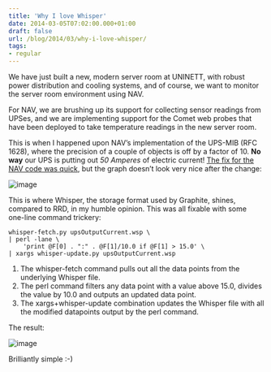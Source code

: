 ```yaml
---
title: 'Why I love Whisper'
date: 2014-03-05T07:02:00.000+01:00
draft: false
url: /blog/2014/03/why-i-love-whisper/
tags: 
- regular
---
```


We have just built a new, modern server room at UNINETT, with robust power distribution and cooling systems, and of course, we want to monitor the server room environment using NAV.

For NAV, we are brushing up its support for collecting sensor readings from UPSes, and we are implementing support for the Comet web probes that have been deployed to take temperature readings in the new server room.

This is when I happened upon NAV’s implementation of the UPS-MIB (RFC 1628), where the precision of a couple of objects is off by a factor of 10. **No way** our UPS is putting out _50 Amperes_ of electric current! [The fix for the NAV code was quick](https://github.com/Uninett/nav/commit/fb32bda5a81f1c6bab96d7516c58c1df1bb80928), but the graph doesn’t look very nice after the change:

![image](/image/blog/tumblr_inline_n1yuefrgtu1swzy6x.png)

This is where Whisper, the storage format used by Graphite, shines, compared to RRD, in my humble opinion. This was all fixable with some one-line command trickery:

```shell
whisper-fetch.py upsOutputCurrent.wsp \
| perl -lane \
    'print @F[0] . ":" . @F[1]/10.0 if @F[1] > 15.0' \
| xargs whisper-update.py upsOutputCurrent.wsp
```

1.  The whisper-fetch command pulls out all the data points from the underlying Whisper file.
2.  The perl command filters any data point with a value above 15.0, divides the value by 10.0 and outputs an updated data point.
3.  The xargs+whisper-update combination updates the Whisper file with all the modified datapoints output by the perl command.

The result:

![image](/image/blog/tumblr_inline_n1yuvf0boh1swzy6x.png)

Brilliantly simple :-)
